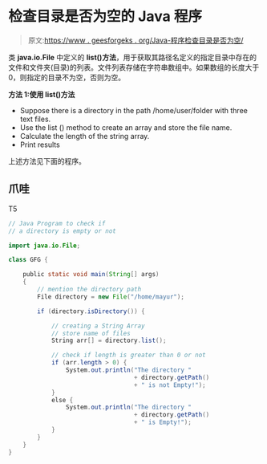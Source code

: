 # 检查目录是否为空的 Java 程序

> 原文:[https://www . geesforgeks . org/Java-程序检查目录是否为空/](https://www.geeksforgeeks.org/java-program-to-check-if-a-directory-is-empty-or-not/)

类 **java.io.File** 中定义的 **list()方法**，用于获取其路径名定义的指定目录中存在的文件和文件夹(目录)的列表。文件列表存储在字符串数组中。如果数组的长度大于 0，则指定的目录不为空，否则为空。

**方法 1:使用 list()方法**

*   Suppose there is a directory in the path /home/user/folder with three text files.
*   Use the list () method to create an array and store the file name.
*   Calculate the length of the string array.
*   Print results

上述方法见下面的程序。

## 爪哇

T5

```java
// Java Program to check if 
// a directory is empty or not

import java.io.File;

class GFG {

    public static void main(String[] args)
    {
        // mention the directory path
        File directory = new File("/home/mayur");

        if (directory.isDirectory()) {

            // creating a String Array
            // store name of files
            String arr[] = directory.list();

            // check if length is greater than 0 or not
            if (arr.length > 0) {
                System.out.println("The directory "
                                   + directory.getPath()
                                   + " is not Empty!");
            }
            else {
                System.out.println("The directory "
                                   + directory.getPath()
                                   + " is Empty!");
            }
        }
    }
}
```